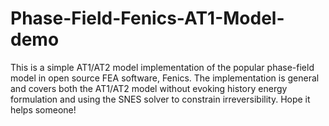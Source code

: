# Phase-Field-Fenics-AT1-Model-demo
This is a simple AT1/AT2 model implementation of the popular phase-field model in open source FEA software, Fenics. The implementation is general and covers both the AT1/AT2 model without evoking history energy formulation and using the SNES solver to constrain irreversibility. Hope it helps someone!
